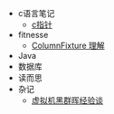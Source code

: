 
- c语言笔记
    - [c指针](articals/c/c_pointer.md)
- fitnesse
    - [ColumnFixture 理解](articals/fitnesse/fitnesse_columnFixture.md)
- Java
- 数据库
- 读而思
- 杂记
    - [虚拟机黑群晖经验谈](articals/life/ds_qunhui_virtual.md)
